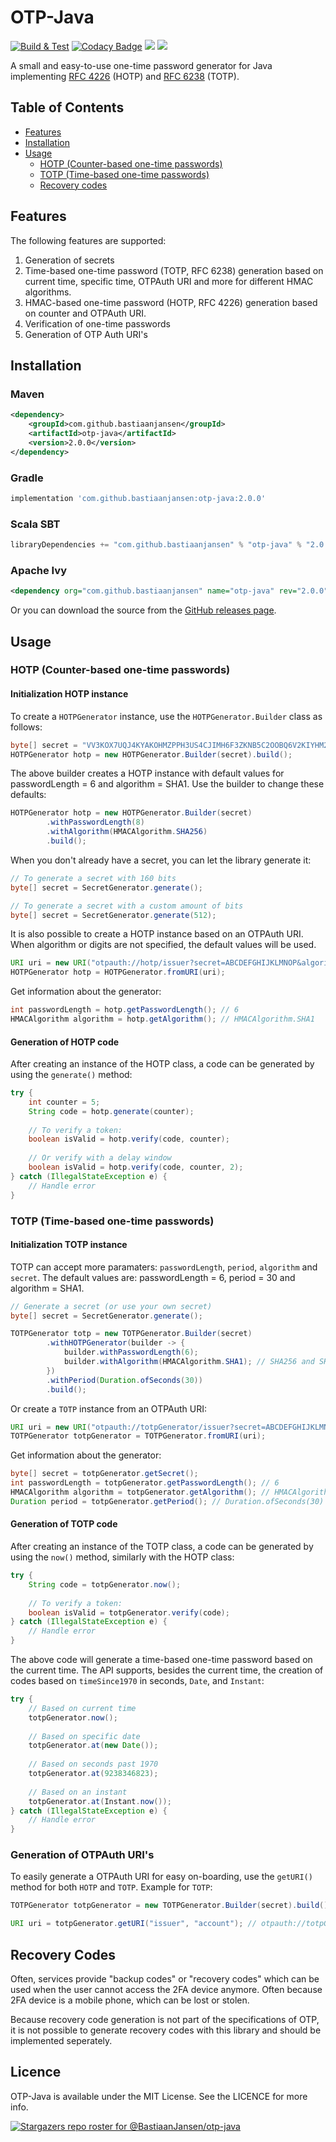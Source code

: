 # OTP-Java

[![Build & Test](https://github.com/BastiaanJansen/otp-java/actions/workflows/build.yml/badge.svg?branch=main)](https://github.com/BastiaanJansen/otp-java/actions/workflows/build.yml)
[![Codacy Badge](https://app.codacy.com/project/badge/Grade/91d3addee9e94a0cad9436601d4a4e1e)](https://www.codacy.com/gh/BastiaanJansen/OTP-Java/dashboard?utm_source=github.com&amp;utm_medium=referral&amp;utm_content=BastiaanJansen/OTP-Java&amp;utm_campaign=Badge_Grade)
![](https://img.shields.io/github/license/BastiaanJansen/OTP-Java)
![](https://img.shields.io/github/issues/BastiaanJansen/OTP-Java)

A small and easy-to-use one-time password generator for Java implementing [RFC 4226](https://tools.ietf.org/html/rfc4226) (HOTP) and [RFC 6238](https://tools.ietf.org/html/rfc6238) (TOTP).

## Table of Contents

* [Features](#features)
* [Installation](#installation)
* [Usage](#usage)
    * [HOTP (Counter-based one-time passwords)](#counter-based-one-time-passwords)
    * [TOTP (Time-based one-time passwords)](#time-based-one-time-passwords)
    * [Recovery codes](#recovery-codes)

## Features
The following features are supported:
1. Generation of secrets
2. Time-based one-time password (TOTP, RFC 6238) generation based on current time, specific time, OTPAuth URI and more for different HMAC algorithms.
3. HMAC-based one-time password (HOTP, RFC 4226) generation based on counter and OTPAuth URI.
4. Verification of one-time passwords
5. Generation of OTP Auth URI's

## Installation
### Maven
```xml
<dependency>
    <groupId>com.github.bastiaanjansen</groupId>
    <artifactId>otp-java</artifactId>
    <version>2.0.0</version>
</dependency>
```

### Gradle
```gradle
implementation 'com.github.bastiaanjansen:otp-java:2.0.0'
```

### Scala SBT
```scala
libraryDependencies += "com.github.bastiaanjansen" % "otp-java" % "2.0.0"
```

### Apache Ivy
```xml
<dependency org="com.github.bastiaanjansen" name="otp-java" rev="2.0.0" />
```

Or you can download the source from the [GitHub releases page](https://github.com/BastiaanJansen/OTP-Java/releases).

## Usage
### HOTP (Counter-based one-time passwords)
#### Initialization HOTP instance
To create a `HOTPGenerator` instance, use the `HOTPGenerator.Builder` class as follows:

```java
byte[] secret = "VV3KOX7UQJ4KYAKOHMZPPH3US4CJIMH6F3ZKNB5C2OOBQ6V2KIYHM27Q".getBytes();
HOTPGenerator hotp = new HOTPGenerator.Builder(secret).build();
```
The above builder creates a HOTP instance with default values for passwordLength = 6 and algorithm = SHA1. Use the builder to change these defaults:
```java
HOTPGenerator hotp = new HOTPGenerator.Builder(secret)
        .withPasswordLength(8)
        .withAlgorithm(HMACAlgorithm.SHA256)
        .build();
```

When you don't already have a secret, you can let the library generate it:
```java
// To generate a secret with 160 bits
byte[] secret = SecretGenerator.generate();

// To generate a secret with a custom amount of bits
byte[] secret = SecretGenerator.generate(512);
```

It is also possible to create a HOTP instance based on an OTPAuth URI. When algorithm or digits are not specified, the default values will be used.
```java
URI uri = new URI("otpauth://hotp/issuer?secret=ABCDEFGHIJKLMNOP&algorithm=SHA1&digits=6&counter=8237");
HOTPGenerator hotp = HOTPGenerator.fromURI(uri);
```

Get information about the generator:

```java
int passwordLength = hotp.getPasswordLength(); // 6
HMACAlgorithm algorithm = hotp.getAlgorithm(); // HMACAlgorithm.SHA1
```

#### Generation of HOTP code
After creating an instance of the HOTP class, a code can be generated by using the `generate()` method:
```java
try {
    int counter = 5;
    String code = hotp.generate(counter);
    
    // To verify a token:
    boolean isValid = hotp.verify(code, counter);
    
    // Or verify with a delay window
    boolean isValid = hotp.verify(code, counter, 2);
} catch (IllegalStateException e) {
    // Handle error
}
```

### TOTP (Time-based one-time passwords)
#### Initialization TOTP instance
TOTP can accept more paramaters: `passwordLength`, `period`, `algorithm` and `secret`. The default values are: passwordLength = 6, period = 30 and algorithm = SHA1.

```java
// Generate a secret (or use your own secret)
byte[] secret = SecretGenerator.generate();

TOTPGenerator totp = new TOTPGenerator.Builder(secret)
        .withHOTPGenerator(builder -> {
            builder.withPasswordLength(6);
            builder.withAlgorithm(HMACAlgorithm.SHA1); // SHA256 and SHA512 are also supported
        })
        .withPeriod(Duration.ofSeconds(30))
        .build();
```
Or create a `TOTP` instance from an OTPAuth URI:
```java
URI uri = new URI("otpauth://totpGenerator/issuer?secret=ABCDEFGHIJKLMNOP&algorithm=SHA1&digits=6&period=30");
TOTPGenerator totpGenerator = TOTPGenerator.fromURI(uri);
```

Get information about the generator:
```java
byte[] secret = totpGenerator.getSecret();
int passwordLength = totpGenerator.getPasswordLength(); // 6
HMACAlgorithm algorithm = totpGenerator.getAlgorithm(); // HMACAlgorithm.SHA1
Duration period = totpGenerator.getPeriod(); // Duration.ofSeconds(30)
```

#### Generation of TOTP code
After creating an instance of the TOTP class, a code can be generated by using the `now()` method, similarly with the HOTP class:
```java
try {
    String code = totpGenerator.now();
     
    // To verify a token:
    boolean isValid = totpGenerator.verify(code);
} catch (IllegalStateException e) {
    // Handle error
}
```
The above code will generate a time-based one-time password based on the current time. The API supports, besides the current time, the creation of codes based on `timeSince1970` in seconds, `Date`, and `Instant`:

```java
try {
    // Based on current time
    totpGenerator.now();
    
    // Based on specific date
    totpGenerator.at(new Date());
    
    // Based on seconds past 1970
    totpGenerator.at(9238346823);
    
    // Based on an instant
    totpGenerator.at(Instant.now());
} catch (IllegalStateException e) {
    // Handle error
}
```

### Generation of OTPAuth URI's
To easily generate a OTPAuth URI for easy on-boarding, use the `getURI()` method for both `HOTP` and `TOTP`. Example for `TOTP`:
```java
TOTPGenerator totpGenerator = new TOTPGenerator.Builder(secret).build();

URI uri = totpGenerator.getURI("issuer", "account"); // otpauth://totpGenerator/issuer:account?period=30&digits=6&secret=SECRET&algorithm=SHA1

```

## Recovery Codes
Often, services provide "backup codes" or "recovery codes" which can be used when the user cannot access the 2FA device anymore. Often because 2FA device is a mobile phone, which can be lost or stolen. 

Because recovery code generation is not part of the specifications of OTP, it is not possible to generate recovery codes with this library and should be implemented seperately.

## Licence
OTP-Java is available under the MIT License. See the LICENCE for more info.

[![Stargazers repo roster for @BastiaanJansen/otp-java](https://reporoster.com/stars/BastiaanJansen/otp-java)](https://github.com/BastiaanJansen/otp-java/stargazers)
